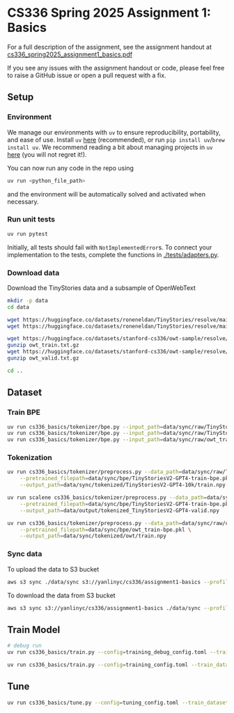 # CS336 Spring 2025 Assignment 1: Basics

For a full description of the assignment, see the assignment handout at
[cs336_spring2025_assignment1_basics.pdf](./cs336_spring2025_assignment1_basics.pdf)

If you see any issues with the assignment handout or code, please feel free to
raise a GitHub issue or open a pull request with a fix.

## Setup

### Environment
We manage our environments with `uv` to ensure reproducibility, portability, and ease of use.
Install `uv` [here](https://github.com/astral-sh/uv) (recommended), or run `pip install uv`/`brew install uv`.
We recommend reading a bit about managing projects in `uv` [here](https://docs.astral.sh/uv/guides/projects/#managing-dependencies) (you will not regret it!).

You can now run any code in the repo using
```sh
uv run <python_file_path>
```
and the environment will be automatically solved and activated when necessary.

### Run unit tests


```sh
uv run pytest
```

Initially, all tests should fail with `NotImplementedError`s.
To connect your implementation to the tests, complete the
functions in [./tests/adapters.py](./tests/adapters.py).

### Download data
Download the TinyStories data and a subsample of OpenWebText

``` sh
mkdir -p data
cd data

wget https://huggingface.co/datasets/roneneldan/TinyStories/resolve/main/TinyStoriesV2-GPT4-train.txt
wget https://huggingface.co/datasets/roneneldan/TinyStories/resolve/main/TinyStoriesV2-GPT4-valid.txt

wget https://huggingface.co/datasets/stanford-cs336/owt-sample/resolve/main/owt_train.txt.gz
gunzip owt_train.txt.gz
wget https://huggingface.co/datasets/stanford-cs336/owt-sample/resolve/main/owt_valid.txt.gz
gunzip owt_valid.txt.gz

cd ..
```

## Dataset

### Train BPE
``` sh
uv run cs336_basics/tokenizer/bpe.py --input_path=data/sync/raw/TinyStoriesV2-GPT4-valid.txt --vocab_size=300
uv run cs336_basics/tokenizer/bpe.py --input_path=data/sync/raw/TinyStoriesV2-GPT4-train.txt --vocab_size=10000
uv run cs336_basics/tokenizer/bpe.py --input_path=data/sync/raw/owt_train.txt --vocab_size=32000 --pre_tokens_path=data/sync/bpe/owt_train-pre_tokens.pkl
```

### Tokenization

``` sh
uv run cs336_basics/tokenizer/preprocess.py --data_path=data/sync/raw/TinyStoriesV2-GPT4-train.10k.txt \
    --pretrained_filepath=data/sync/bpe/TinyStoriesV2-GPT4-train-bpe.pkl \
    --output_path=data/sync/tokenized/TinyStoriesV2-GPT4-10k/train.npy

uv run scalene cs336_basics/tokenizer/preprocess.py --data_path=data/sync/raw/TinyStoriesV2-GPT4-valid.txt \
    --pretrained_filepath=data/sync/bpe/TinyStoriesV2-GPT4-train-bpe.pkl \
    --output_path=data/output/tokenized_TinyStoriesV2-GPT4-valid.npy

uv run cs336_basics/tokenizer/preprocess.py --data_path=data/sync/raw/owt_train.txt \
    --pretrained_filepath=data/sync/bpe/owt_train-bpe.pkl \
    --output_path=data/sync/tokenized/owt/train.npy
```

### Sync data

To upload the data to S3 bucket
``` sh
aws s3 sync ./data/sync s3://yanlinyc/cs336/assignment1-basics --profile yanlinyc
```

To download the data from S3 bucket
``` sh
aws s3 sync s3://yanlinyc/cs336/assignment1-basics ./data/sync --profile yanlinyc
```

## Train Model
``` sh
# debug run
uv run cs336_basics/train.py --config=training_debug_config.toml --train_dataset_path=data/sync/tokenized/TinyStoriesV2-GPT4/train.npy

uv run cs336_basics/train.py --config=training_config.toml --train_dataset_path=data/sync/tokenized/TinyStoriesV2-GPT4/train.npy --eval_dataset_path=data/sync/tokenized/TinyStoriesV2-GPT4/valid.npy
```

## Tune
``` sh
uv run cs336_basics/tune.py --config=tuning_config.toml --train_dataset_path=/home/yanlin_chen/repos/cs336-assignment1/data/sync/tokenized/TinyStoriesV2-GPT4/train.npy --eval_dataset_path=/home/yanlin_chen/repos/cs336-assignment1/data/sync/tokenized/TinyStoriesV2-GPT4/valid_small.npy
```